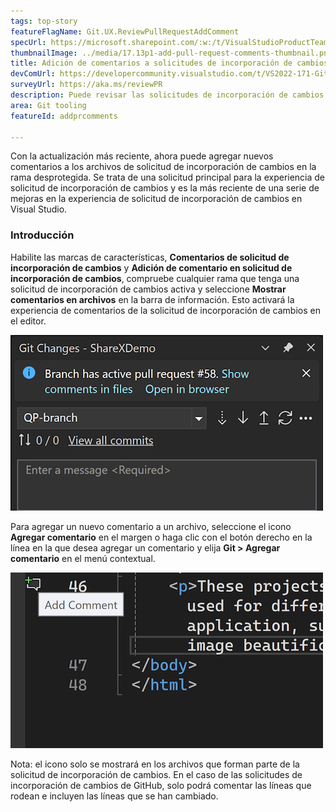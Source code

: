 ```yaml
---
tags: top-story
featureFlagName: Git.UX.ReviewPullRequestAddComment
specUrl: https://microsoft.sharepoint.com/:w:/t/VisualStudioProductTeam/EdF1b2Q6ENlPtBi9sTug6CkBTewteQ9kiMuHpprvsaqmcw?e=Cr8rXF
thumbnailImage: ../media/17.13p1-add-pull-request-comments-thumbnail.png
title: Adición de comentarios a solicitudes de incorporación de cambios
devComUrl: https://developercommunity.visualstudio.com/t/VS2022-171-Git-Pull-Request-is-gone/1576559
surveyUrl: https://aka.ms/reviewPR
description: Puede revisar las solicitudes de incorporación de cambios en Visual Studio agregando nuevos comentarios a los archivos en la rama desprotegida.
area: Git tooling
featureId: addprcomments

---
```



Con la actualización más reciente, ahora puede agregar nuevos comentarios a los archivos de solicitud de incorporación de cambios en la rama desprotegida. Se trata de una solicitud principal para la experiencia de solicitud de incorporación de cambios y es la más reciente de una serie de mejoras en la experiencia de solicitud de incorporación de cambios en Visual Studio.

### Introducción

Habilite las marcas de características, **Comentarios de solicitud de incorporación de cambios** y **Adición de comentario en solicitud de incorporación de cambios**, compruebe cualquier rama que tenga una solicitud de incorporación de cambios activa y seleccione **Mostrar comentarios en archivos** en la barra de información. Esto activará la experiencia de comentarios de la solicitud de incorporación de cambios en el editor.

![Visualización de la notificación de comentarios de solicitud de cambios](../media/17.11p1-view-pull-request-comments-thumbnail.png)

Para agregar un nuevo comentario a un archivo, seleccione el icono **Agregar comentario** en el margen o haga clic con el botón derecho en la línea en la que desea agregar un comentario y elija **Git > Agregar comentario** en el menú contextual.

![Icono de agregar comentario en la solicitud de incorporación de cambios](../media/17.13p1-add-pull-request-comments-thumbnail.png)

Nota: el icono solo se mostrará en los archivos que forman parte de la solicitud de incorporación de cambios. En el caso de las solicitudes de incorporación de cambios de GitHub, solo podrá comentar las líneas que rodean e incluyen las líneas que se han cambiado.
